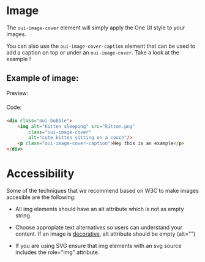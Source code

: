 # Image

The `oui-image-cover` element will simply apply the One UI style to your images.

You can also use the `oui-image-cover-caption` element that can be used to add a caption on top or under an `oui-image-cover`.
Take a look at the example !

## Example of image:

<div  class="previewCode">
    <div class="preview-item">
        <span style="margin-bottom: 20px;display:block;">Preview:</span>
        <div id="phone-container">
            <div id="phone-shadows"></div>
            <div id="phone-sidebutton"></div>
            <div id="phone-ltbutton"></div>
            <div id="phone-lbbutton"></div>
            <div id="phone-camera">
                <div id="phone-lens"></div>
            </div>
            <object id="phone-screen" title="Phone containing an example of the current component" data="examples/image.html" type="text/html" style="">
            </object>
        </div>
    </div>
    <div class="code-item">
        <span style="margin-bottom: 20px;display:block;">Code:</span>

```html
<div class="oui-bubble">
    <img alt="Kitten sleeping" src="kitten.png"
        class="oui-image-cover"
        alt="cute kitten sitting on a couch"/>
    <p class="oui-image-cover-caption">Hey this is an example</p>
</div>
```

</div>
</div>

# Accessibility

Some of the techniques that we recommend based on W3C to make images accesible are the following:

- All img elements should have an alt attribute which is not as empty string.

- Choose appropiate text alternatives so users can understand your content. If an image is [decorative](https://www.w3.org/WAI/tutorials/images/decorative/), alt attribute should be empty (alt="")

- If you are using SVG ensure that img elements with an svg source includes the role="img" attribute.
